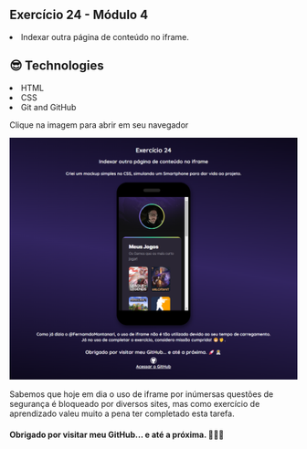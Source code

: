 ## Exercício 24 - Módulo 4 
<li>Indexar outra página de conteúdo no iframe.

##  😎 Technologies

<li>HTML
<li>CSS
<li>Git and GitHub

Clique na imagem para abrir em seu navegador

<a href="https://robertojunnior.github.io/iframe-mockup-smartphone/" target="_blank"><img src="./assets/iframe-ex024.png" alt="imagem do ex-024"></a>

<p>Sabemos que hoje em dia o uso de iframe por inúmersas questões de segurança é bloqueado por diversos sites, mas como exercício de aprendizado valeu muito a pena ter completado esta tarefa.

<h4>Obrigado por visitar meu GitHub... e até a próxima. 🚀🧑‍🚀

